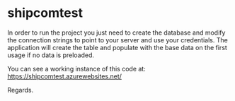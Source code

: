 # shipcomtest

In order to run the project you just need to create the database and modify the connection strings to point to your server and use your credentials.
The application will create the table and populate with the base data on the first usage if no data is preloaded.

You can see a working instance of this code at: https://shipcomtest.azurewebsites.net/

Regards.
